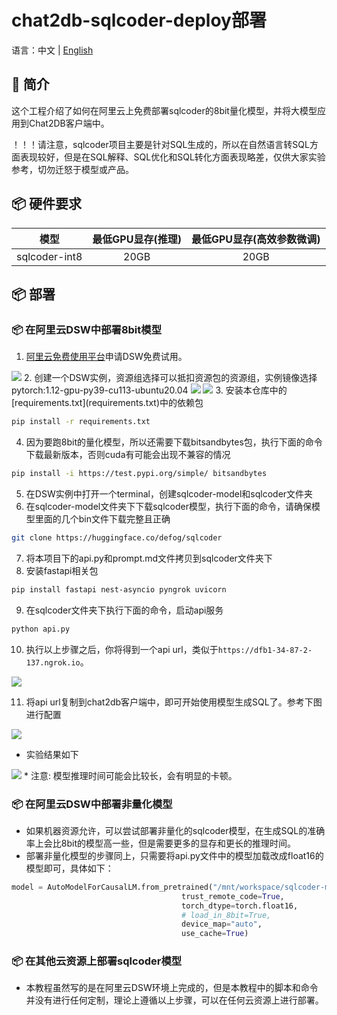 # chat2db-sqlcoder-deploy部署

语言：中文  | [English](README.md)

## 📖 简介
这个工程介绍了如何在阿里云上免费部署sqlcoder的8bit量化模型，并将大模型应用到Chat2DB客户端中。

！！！请注意，sqlcoder项目主要是针对SQL生成的，所以在自然语言转SQL方面表现较好，但是在SQL解释、SQL优化和SQL转化方面表现略差，仅供大家实验参考，切勿迁怒于模型或产品。

## 📦 硬件要求
|      模型       | 最低GPU显存(推理) | 最低GPU显存(高效参数微调) |
|:-------------:|:-----------:|:---------------:|
| sqlcoder-int8 |    20GB     |      20GB       |


## 📦 部署
### 📦 在阿里云DSW中部署8bit模型

1. [阿里云免费使用平台](https://free.aliyun.com/)申请DSW免费试用。
<img src="https://alidocs.oss-cn-zhangjiakou.aliyuncs.com/res/4j6OJdYA60Y7n3p8/img/e5141c12-0279-451b-9e47-5125a5a34731.png?x-oss-process=image/resize,w_1280,m_lfit,limit_1">
2. 创建一个DSW实例，资源组选择可以抵扣资源包的资源组，实例镜像选择pytorch:1.12-gpu-py39-cu113-ubuntu20.04
<img src="https://alidocs.oss-cn-zhangjiakou.aliyuncs.com/res/4j6OJdYA60Y7n3p8/img/d5ed7234-afb3-49de-a2a2-db6aa0424efa.png?x-oss-process=image/resize,w_1280,m_lfit,limit_1">
<img src="https://alidocs.oss-cn-zhangjiakou.aliyuncs.com/res/4j6OJdYA60Y7n3p8/img/26c3961f-967d-4b11-8a81-4b037c833344.png?x-oss-process=image/resize,w_1280,m_lfit,limit_1">
3. 安装本仓库中的[requirements.txt](requirements.txt)中的依赖包

```bash
pip install -r requirements.txt
```

4. 因为要跑8bit的量化模型，所以还需要下载bitsandbytes包，执行下面的命令下载最新版本，否则cuda有可能会出现不兼容的情况

```bash
pip install -i https://test.pypi.org/simple/ bitsandbytes
```

5. 在DSW实例中打开一个terminal，创建sqlcoder-model和sqlcoder文件夹
6. 在sqlcoder-model文件夹下下载sqlcoder模型，执行下面的命令，请确保模型里面的几个bin文件下载完整且正确

```bash
git clone https://huggingface.co/defog/sqlcoder
```

7. 将本项目下的api.py和prompt.md文件拷贝到sqlcoder文件夹下
8. 安装fastapi相关包

```bash
pip install fastapi nest-asyncio pyngrok uvicorn
```

9. 在sqlcoder文件夹下执行下面的命令，启动api服务

```bash
python api.py
```

10. 执行以上步骤之后，你将得到一个api url，类似于`https://dfb1-34-87-2-137.ngrok.io`。
<img src="https://alidocs.oss-cn-zhangjiakou.aliyuncs.com/res/4j6OJdYA60Y7n3p8/img/086b2121-19d3-4bff-a188-91e51d0c208d.png?x-oss-process=image/resize,w_1280,m_lfit,limit_1">

11. 将api url复制到chat2db客户端中，即可开始使用模型生成SQL了。参考下图进行配置
<img src="https://alidocs.oss-cn-zhangjiakou.aliyuncs.com/res/4j6OJdYA60Y7n3p8/img/ca844185-2744-49e0-ab75-245e19b872d6.png?x-oss-process=image/resize,w_640,m_lfit,limit_1">

- 实验结果如下
<img src="https://alidocs.oss-cn-zhangjiakou.aliyuncs.com/res/4j6OJdYA60Y7n3p8/img/d3f319f6-2612-4352-ab46-99ff92dace63.png?x-oss-process=image/resize,w_1280,m_lfit,limit_1">
* 注意: 模型推理时间可能会比较长，会有明显的卡顿。

### 📦 在阿里云DSW中部署非量化模型
* 如果机器资源允许，可以尝试部署非量化的sqlcoder模型，在生成SQL的准确率上会比8bit的模型高一些，但是需要更多的显存和更长的推理时间。
* 部署非量化模型的步骤同上，只需要将api.py文件中的模型加载改成float16的模型即可，具体如下：

```python
model = AutoModelForCausalLM.from_pretrained("/mnt/workspace/sqlcoder-model/sqlcoder",
                                      trust_remote_code=True,
                                      torch_dtype=torch.float16,
                                      # load_in_8bit=True,
                                      device_map="auto",
                                      use_cache=True)
```

### 📦 在其他云资源上部署sqlcoder模型
* 本教程虽然写的是在阿里云DSW环境上完成的，但是本教程中的脚本和命令并没有进行任何定制，理论上遵循以上步骤，可以在任何云资源上进行部署。